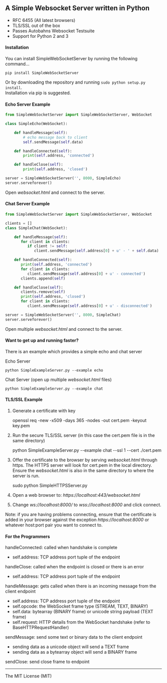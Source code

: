 ## A Simple Websocket Server written in Python

- RFC 6455 (All latest browsers)
- TLS/SSL out of the box
- Passes Autobahns Websocket Testsuite
- Support for Python 2 and 3

#### Installation

You can install SimpleWebSocketServer by running the following command...

`pip install SimpleWebSocketServer`

Or by downloading the repository and running `sudo python setup.py install`.  
Installation via pip is suggested.

#### Echo Server Example
`````python
from SimpleWebSocketServer import SimpleWebSocketServer, WebSocket

class SimpleEcho(WebSocket):

    def handleMessage(self):
        # echo message back to client
        self.sendMessage(self.data)

    def handleConnected(self):
        print(self.address, 'connected')

    def handleClose(self):
        print(self.address, 'closed')

server = SimpleWebSocketServer('', 8000, SimpleEcho)
server.serveforever()
`````

Open *websocket.html* and connect to the server.

#### Chat Server Example
`````python
from SimpleWebSocketServer import SimpleWebSocketServer, WebSocket

clients = []
class SimpleChat(WebSocket):

    def handleMessage(self):
       for client in clients:
          if client != self:
             client.sendMessage(self.address[0] + u' - ' + self.data)

    def handleConnected(self):
       print(self.address, 'connected')
       for client in clients:
          client.sendMessage(self.address[0] + u' - connected')
       clients.append(self)

    def handleClose(self):
       clients.remove(self)
       print(self.address, 'closed')
       for client in clients:
          client.sendMessage(self.address[0] + u' - disconnected')

server = SimpleWebSocketServer('', 8000, SimpleChat)
server.serveforever()
`````
Open multiple *websocket.html* and connect to the server.

#### Want to get up and running faster?

There is an example which provides a simple echo and chat server

Echo Server

    python SimpleExampleServer.py --example echo

Chat Server (open up multiple *websocket.html* files)

    python SimpleExampleServer.py --example chat


#### TLS/SSL Example

1) Generate a certificate with key

    openssl req -new -x509 -days 365 -nodes -out cert.pem -keyout key.pem

2) Run the secure TLS/SSL server (in this case the cert.pem file is in the same directory)

    python SimpleExampleServer.py --example chat --ssl 1 --cert ./cert.pem

3) Offer the certificate to the browser by serving *websocket.html* through https.
The HTTPS server will look for cert.pem in the local directory.
Ensure the *websocket.html* is also in the same directory to where the server is run.

    sudo python SimpleHTTPSServer.py

4) Open a web browser to: *https://localhost:443/websocket.html*

5) Change *ws://localhost:8000/* to *wss://localhost:8000* and click connect.

Note: if you are having problems connecting, ensure that the certificate is added in your browser against the exception *https://localhost:8000* or whatever host:port pair you want to connect to.

#### For the Programmers

handleConnected: called when handshake is complete
 - self.address: TCP address port tuple of the endpoint

handleClose: called when the endpoint is closed or there is an error
 - self.address: TCP address port tuple of the endpoint

handleMessage: gets called when there is an incoming message from the client endpoint
 - self.address: TCP address port tuple of the endpoint
 - self.opcode: the WebSocket frame type (STREAM, TEXT, BINARY)
 - self.data: bytearray (BINARY frame) or unicode string payload (TEXT frame)  
 - self.request: HTTP details from the WebSocket handshake (refer to BaseHTTPRequestHandler)

sendMessage: send some text or binary data to the client endpoint
 - sending data as a unicode object will send a TEXT frame
 - sending data as a bytearray object will send a BINARY frame

sendClose: send close frame to endpoint


---------------------
The MIT License (MIT)
